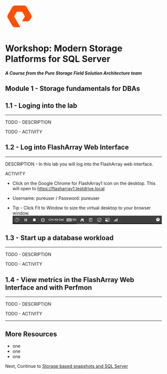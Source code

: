 ![](graphics/purestorage.png)

# Workshop: Modern Storage Platforms for SQL Server

#### <i>A Course from the Pure Storage Field Solution Architecture team</i>

## Module 1 - Storage fundamentals for DBAs


## 1.1 - Loging into the lab
---
TODO - DESCRIPTION

TODO - ACTIVITY


## 1.2 - Log into FlashArray Web Interface
---
DESCRIPTION - In this lab you will log into the FlashArray web interface.

ACTIVITY

- Click on the Google Chrome for FlashArray1 icon on the desktop. This will open to https://flasharray1.testdrive.local
- Username: pureuser / Password: pureuser

- Tip - Click Fit to Window to size the virtual desktop to your browser window. 
![Fit to Window](./graphics/1.1.png)

## 1.3 - Start up a database workload
---
TODO - DESCRIPTION

TODO - ACTIVITY


## 1.4 - View metrics in the FlashArray Web Interface and with Perfmon
---
TODO - DESCRIPTION

TODO - ACTIVITY

---

## More Resources
- one
- one
- one


Next, Continue to [Storage based snapshots and SQL Server](./2-StorageSnapshotsForSqlServer.md)
